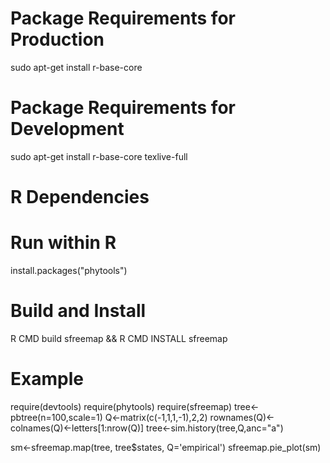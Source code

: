Package Requirements for Production
====================
sudo apt-get install r-base-core

Package Requirements for Development
====================
sudo apt-get install r-base-core texlive-full

R Dependencies
==============
# Run within R
install.packages("phytools")

Build and Install
=================
R CMD build sfreemap && R CMD INSTALL sfreemap

Example
=======

require(devtools)
require(phytools)
require(sfreemap)
tree<-pbtree(n=100,scale=1)
Q<-matrix(c(-1,1,1,-1),2,2)
rownames(Q)<-colnames(Q)<-letters[1:nrow(Q)]
tree<-sim.history(tree,Q,anc="a")

sm<-sfreemap.map(tree, tree$states, Q='empirical')
sfreemap.pie_plot(sm)
